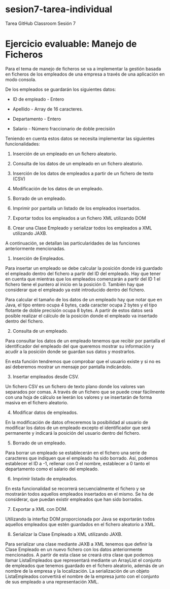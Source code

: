 # sesion7-tarea-individual
Tarea GitHub Classroom Sesión 7
# Ejercicio evaluable: Manejo de Ficheros

Para el tema de manejo de ficheros se va a implementar la gestión basada en ficheros de los empleados de una empresa a través de una aplicación en modo consola.

De los empleados se guardarán los siguientes datos:

* ID de empleado - Entero

* Apellido - Array de 16 caracteres.

* Departamento - Entero

* Salario - Número fraccionario de doble precisión

Teniendo en cuenta estos datos se necesita implementar las siguientes funcionalidades:

1. Inserción de un empleado en un fichero aleatorio.

2. Consulta de los datos de un empleado en un fichero aleatorio.

3. Inserción de los datos de empleados a partir de un fichero de texto (CSV)

4. Modificación de los datos de un empleado.

5. Borrado de un empleado.

6. Imprimir por pantalla un listado de los empleados insertados.

7. Exportar todos los empleados a un fichero XML utilizando DOM

8. Crear una Clase Empleado y serializar todos los empleados a XML utilizando JAXB.

A continuación, se detallan las particularidades de las funciones anteriormente mencionadas.

1. Inserción de Empleados.

Para insertar un empleado se debe calcular la posición donde irá guardado el empleado dentro del fichero a partir del ID del empleado. Hay que tener en cuenta que mientras que los empleados comenzarán a partir del ID 1 el fichero tiene el puntero al inicio en la posición 0. También hay que considerar que el empleado ya esté introducido dentro del fichero.

Para calcular el tamaño de los datos de un empleado hay que notar que en Java, el tipo entero ocupa 4 bytes, cada caracter ocupa 2 bytes y el tipo flotante de doble precisión ocupa 8 bytes. A partir de estos datos será posible realizar el cálculo de la posición donde el empleado va insertado dentro del fichero.

2. Consulta de un empleado.

Para consultar los datos de un empleado tenemos que recibir por pantalla el identificador del empleado del que queremos mostrar su información y acudir a la posición donde se guardan sus datos y mostrarlos.

En esta función tendremos que comprobar que el usuario existe y si no es así deberemos mostrar un mensaje por pantalla indicándolo.

3. Insertar empleados desde CSV.

Un fichero CSV es un fichero de texto plano donde los valores van separados por comas. A través de un fichero que se puede crear fácilmente con una hoja de cálculo se leerán los valores y se insertarán de forma masiva en el fichero aleatorio.

4. Modificar datos de empleados.

En la modificación de datos ofreceremos la posibilidad al usuario de modificar los datos de un empleado excepto el identificador que será permanente y indicará la posición del usuario dentro del fichero.

5. Borrado de un empleado.

Para borrar un empleado se establecerán en el fichero una serie de caracteres que indiquen que el empleado ha sido borrado. Así, podemos establecer el ID a -1, rellenar con 0 el nombre, establecer a 0 tanto el departamento como el salario del empleado.

6. Imprimir listado de empleados.

En esta funcionalidad se recorrerá secuencialmente el fichero y se mostrarán todos aquellos empleados insertados en el mismo. Se ha de considerar, que puedan existir empleados que han sido borrados.

7. Exportar a XML con DOM.

Utilizando la interfaz DOM proporcionada por Java se exportarán todos aquellos empleados que estén guardados en el fichero aleatorio a XML.

8. Serializar la Clase Empleado a XML utilizando JAXB.

Para serializar una clase mediante JAXB a XML tenemos que definir la Clase Empleado en un nuevo fichero con los datos anteriormente mencionados. A partir de esta clase se creará otra clase que podemos llamar ListaEmpleados que representará mediante un ArrayList el conjunto de empleados que tenemos guardado en el fichero aleatorio, además de un nombre de la empresa y la localización. La serialización de un objeto ListaEmpleados convertirá el nombre de la empresa junto con el conjunto de sus empleado a una representación XML. 




